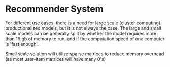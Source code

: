 # Recommender System

For different use cases, there is a need for large scale (cluster computing) 
productionalized models, but it is not always the case. The large and small
scale models can be generally split by whether the model requires more than
16 gb of memory to run, and if the computation speed of one computer is 
'fast enough'.

Small scale solution will utilize sparse matrices to reduce memory 
overhead (as most user-item matrices will have many 0's) 